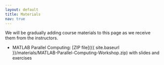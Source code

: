 ```yaml
---
layout: default
title: Materials
nav: true
---
```


We will be gradually adding course materials to this page as we receive them from the instructors.

<!-- - Bash Scripting and Tools: <a href="http://bit.ly/bashmd" target="_blank">online lesson notes</a> -->
<!-- - Introduction to high-performance computing (HPC): [ZIP file](http://bit.ly/introhpc) with slides and codes -->
<!-- - Scientific Visualization: [ZIP file](http://bit.ly/paraviewzip) with slides, scripts, and sample datasets -->
<!-- - Chapel parallel programming: [slides](http://bit.ly/chapeltop), notes for <a -->
<!--   href="http://bit.ly/2CDRuxQ" target="_blank">base language</a>, notes for <a -->
<!--   href="http://bit.ly/2CDHCUS" target="_blank">task parallelism</a>, and notes for <a -->
<!--   href="http://bit.ly/2CC8MLW" target="_blank">data parallelism</a> -->
- MATLAB Parallel Computing: [ZIP file]({{ site.baseurl
  }}/materials/MATLAB-Parallel-Computing-Workshop.zip) with slides and exercises
